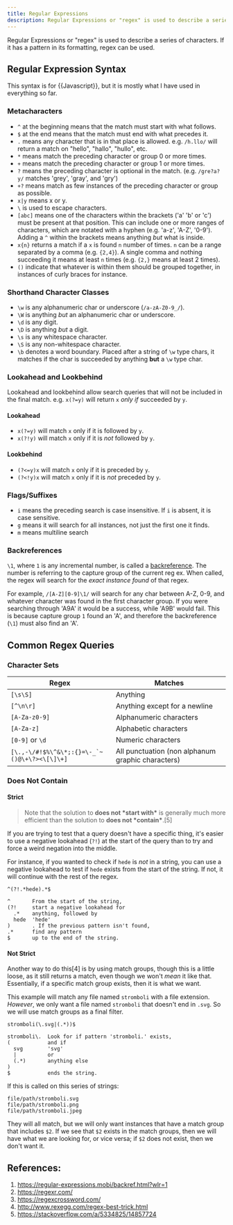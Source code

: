 ```yaml
---
title: Regular Expressions
description: Regular Expressions or "regex" is used to describe a series of characters. If it has a pattern in its formatting, regex can be used.
---
```


Regular Expressions or "regex" is used to describe a series of characters. If it has a pattern in its formatting, regex can be used.

## Regular Expression Syntax

This syntax is for {{Javascript}}, but it is mostly what I have used in everything so far.

### Metacharacters

- `^` at the beginning means that the match must start with what follows. 
- `$` at the end means that the match must end with what precedes it.
- `.` means any character that is in that place is allowed. e.g. `/h.llo/` will return a match on "hello", "hallo", "hullo", etc.
- `*` means match the preceding character or group 0 or more times.
- `+` means match the preceding character or group 1 or more times.
- `?` means the preceding character is optional in the match. (e.g. `/gre?a?y/` matches 'grey', 'gray', and 'gry')
- `+?` means match as few instances of the preceding character or group as possible.
- `x|y` means x or y.
- `\` is used to escape characters.
- `[abc]` means one of the characters within the brackets ('a' 'b' or 'c') must be present at that position. This can include one or more ranges of characters, which are notated with a hyphen (e.g. 'a-z', 'A-Z', '0-9'). Adding a `^` within the brackets means anything *but* what is inside. 
- `x{n}` returns a match if a `x` is found `n` number of times. `n` can be a range separated by a comma (e.g. `{2,4}`). A single comma and nothing succeeding it means at least `n` times (e.g. `{2,}` means at least 2 times).
- `()` indicate that whatever is within them should be grouped together, in instances of curly braces for instance.

### Shorthand Character Classes

- `\w` is any alphanumeric char or underscore (`/a-zA-Z0-9_/`).
- `\W` is anything *but* an alphanumeric char or underscore.
- `\d` is any digit.
- `\D` is anything *but* a digit.
- `\s` is any whitespace character.
- `\S` is any non-whitespace character.
- `\b` denotes a word boundary. Placed after a string of `\w` type chars, it matches if the char is succeeded by anything **but** a `\w` type char.

### Lookahead and Lookbehind

Lookahead and lookbehind allow search queries that will not be included in the final match. e.g. `x(?=y)` will return `x` *only if* succeeded by `y`.

#### Lookahead

- `x(?=y)` will match `x` only if it is followed by `y`.
- `x(?!y)` will match `x` only if it is *not* followed by `y`.

#### Lookbehind

- `(?<=y)x` will match `x` only if it is preceded by `y`.
- `(?<!y)x` will match `x` only if it is *not* preceded by `y`.

### Flags/Suffixes

- `i` means the preceding search is case insensitive. If `i` is absent, it is case sensitive.
- `g` means it will search for all instances, not just the first one it finds.
- `m` means multiline search

### Backreferences

`\1`, where `1` is any incremental number, is called a [backreference][]. The number is referring to the capture group of the current reg ex. When called, the regex will search for the *exact instance found* of that regex. 

For example, `/[A-Z][0-9]\1/` will search for any char between A-Z, 0-9, and whatever character was found in the first character group. If you were searching through 'A9A' it would be a success, while 'A9B' would fail. This is because capture group `1` found an 'A', and therefore the backreference (`\1`) must also find an 'A'.

## Common Regex Queries

### Character Sets

| Regex                                            | Matches                                                      |
| ------------------------------------------------ | ------------------------------------------------------------ |
| `[\s\S]`                                         | Anything                                                     |
| `[^\n\r]`                                        | Anything except for a newline                                |
| `[A-Za-z0-9]`                                    | Alphanumeric characters                                      |
| `[A-Za-z]`                                       | Alphabetic characters                                        |
| `[0-9]` or `\d`                                  | Numeric characters                                           |
| ```[\.,-\/#!$%\^&\*;:{}=\-_`~()@\+\?><\[\]\+]``` | All punctuation (non alphanum graphic characters)            |

### Does Not Contain

#### Strict

> Note that the solution to **does not \*start with\*** is generally much more efficient than the solution to **does not \*contain\***.[5]

If you are trying to test that a query doesn't have a specific thing, it's easier to use a negative lookahead (`?!`) at the start of the query than to try and force a weird negation into the middle. 

For instance, if you wanted to check if `hede` is *not* in a string, you can use a negative lookahead to test if `hede` exists from the start of the string. If not, it will continue with the rest of the regex.

```regex
^(?!.*hede).*$
```

```
^       From the start of the string,
(?!     start a negative lookahead for
  .*    anything, followed by
  hede  'hede'
)       . If the previous pattern isn't found,
.*      find any pattern
$       up to the end of the string.
```

#### Not Strict

Another way to do this[4] is by using match groups, though this is a little loose, as it still returns a match, even though we won't *mean* it like that. Essentially, if a specific match group exists, then it is what we want.

This example will match any file named `stromboli` with a file extension. *However*, we only want a file named `stromboli` that doesn't end in `.svg`. So we will use match groups as a final filter.

```regex
stromboli(\.svg|(.*))$
```

```
stromboli\.  Look for if pattern 'stromboli.' exists,
(            and if
  svg        'svg'
  |          or
  (.*)       anything else
)
$            ends the string.
```

If this is called on this series of strings:

```
file/path/stromboli.svg
file/path/stromboli.png
file/path/stromboli.jpeg
```

They will all match, but we will only want instances that have a match group that includes `$2`. If we see that `$2` exists in the match groups, then we will have what we are looking for, or vice versa; if `$2` does not exist, then we don't want it.

## References:

1. https://regular-expressions.mobi/backref.html?wlr=1
2. https://regexr.com/
3. https://regexcrossword.com/
4. http://www.rexegg.com/regex-best-trick.html
5. https://stackoverflow.com/a/5334825/14857724

[backreference]: https://regular-expressions.mobi/backref.html?wlr=1